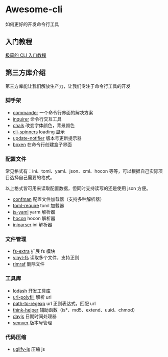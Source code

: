 # Awesome-cli
如何更好的开发命令行工具

## 入门教程

[极简的 CLI 入门教程](Tutorial.md)

## 第三方库介绍

第三方库能让我们解放生产力，让我们专注于命令行工具的开发

### 脚手架

- [commander](https://github.com/tj/commander.js) 一个命令行界面的解决方案
- [inquirer](https://github.com/SBoudrias/Inquirer.js) 命令行交互工具
- [chalk](https://github.com/chalk/chalk) 改变字体颜色，背景颜色
- [cli-spinners](https://github.com/sindresorhus/cli-spinners) loading 显示
- [update-notifier](https://github.com/yeoman/update-notifier) 版本号更新提示器
- [boxen](https://github.com/sindresorhus/boxen) 在命令行创建盒子界面

### 配置文件

常见格式有：ini、toml、yaml、json、xml、hocon 等等，可以根据自己实际项目选择自己需要的格式。

以上格式皆可用来读取配置数据，但同时支持读写的还是使用 json 方便。

- [confman](https://github.com/Houfeng/confman) 配置文件加载器（支持多种解析器）
- [toml-require](https://github.com/BinaryMuse/toml-require) toml 加载器
- [js-yaml](https://github.com/nodeca/js-yaml) yarm 解析器
- [hocon](https://github.com/lightbend/config) hocon 解析器
- [iniparser](https://github.com/shockie/node-iniparser) ini 解析器

### 文件管理

- [fs-extra](https://github.com/jprichardson/node-fs-extra) 扩展 fs 模块
- [vinyl-fs](https://github.com/gulpjs/vinyl-fs) 读取多个文件，支持正则
- [rimraf](https://github.com/isaacs/rimraf) 删除文件

### 工具库

- [lodash](https://github.com/lodash/lodash) 开发工具库
- [url-polyfill](https://github.com/lifaon74/url-polyfill) 解析 url
- [path-to-regexp](https://github.com/pillarjs/path-to-regexp) url 正则表达式，匹配 url
- [think-helper](https://github.com/thinkjs/think-helper) 辅助函数（is*、md5、extend、uuid、chmod）
- [dayjs](https://github.com/iamkun/dayjs) 日期时间处理器
- [semver](https://github.com/npm/node-semver) 版本号管理


### 代码压缩

- [uglify-js](https://github.com/mishoo/UglifyJS2) 压缩 js
